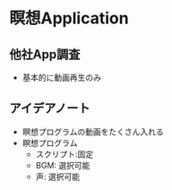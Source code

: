# 瞑想Application

## 他社App調査
- 基本的に動画再生のみ


## アイデアノート
- 瞑想プログラムの動画をたくさん入れる
- 瞑想プログラム
    - スクリプト:固定
    - BGM: 選択可能 
    - 声: 選択可能













